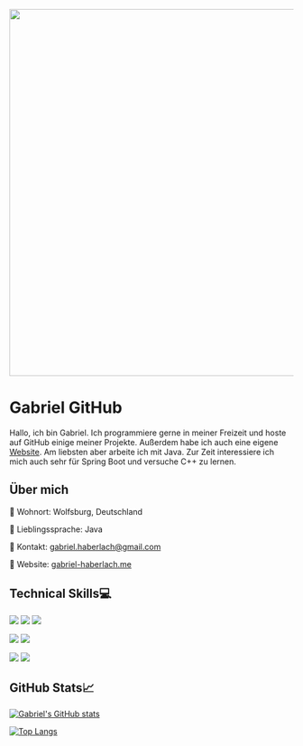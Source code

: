 <p align="center">
  <img src="https://github.com/gabriel-java-github/gabriel-java-github/blob/main/images/Gabriel-2.png" width="650px">
</p>

# Gabriel GitHub

Hallo, ich bin Gabriel. Ich programmiere gerne in meiner Freizeit und hoste auf GitHub einige meiner Projekte. Außerdem habe ich auch eine eigene <a target="_blank" href="https://gabriel-haberlach.me/">Website</a>. Am liebsten aber arbeite ich mit Java. Zur Zeit interessiere ich mich auch sehr für Spring Boot und versuche C++ zu lernen.

## Über mich

📌 Wohnort: Wolfsburg, Deutschland

📌 Lieblingssprache: Java 

📌 Kontakt: gabriel.haberlach@gmail.com

📌 Website: [gabriel-haberlach.me](https://gabriel-haberlach.me/)

## Technical Skills💻
![](https://img.shields.io/badge/Code-Java-informational?style=flat&logo=java&color=61DAFB)
![](https://img.shields.io/badge/Code-CSharp(Unity)-informational?style=flat&logo=csharp&color=61DAFB)
![](https://img.shields.io/badge/Code-Python-informational?style=flat&logo=python&color=61DAFB)



![](https://img.shields.io/badge/Web-HTML-informational?style=flat&logo=html&color=03fc52)
![](https://img.shields.io/badge/Web-CSS-informational?style=flat&logo=css&color=03fc52)


![](https://img.shields.io/badge/Tools-GitHub-informational?style=flat&logo=github&color=fcdb03)
![](https://img.shields.io/badge/Tools-JetBrains-informational?style=flat&logo=jetbrains&color=fcdb03)

## GitHub Stats📈
[![Gabriel's GitHub stats](https://github-readme-stats.vercel.app/api?username=gabriel-java-github&theme=ayu-mirage )](https://github.com/anuraghazra/github-readme-stats)

[![Top Langs](https://github-readme-stats.vercel.app/api/top-langs/?username=gabriel-java-github&hide=ShaderLab,HLSL&langs_count=10&theme=ayu-mirage&layout=compact)](https://github.com/anuraghazra/github-readme-stats)
